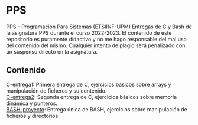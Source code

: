 # PPS
PPS - Programación Para Sistemas (ETSIINF-UPM)
Entregas de C y Bash de la asignatura PPS durante el curso 2022-2023.
El contenido de este repositorio es puramente didactivo y no me hago responsable del mal uso del contenido del mismo. Cualquier intento de plagio será penalizado con un suspenso directo en la asignatura.

## Contenido
[C-entrega1](C-entrega1): Primera entrega de C, ejercicios básicos sobre arrays y manipulación de ficheros y su contenido.  
[C-entrega2](C-entrega2): Segunda entrega de C, ejercicios básicos sobre memoria dinámica y punteros.  
[BASH-proyecto](BASH-proyecto): Entrega única de BASH, ejercicios sobre manipulación de ficheros y directorios.  
